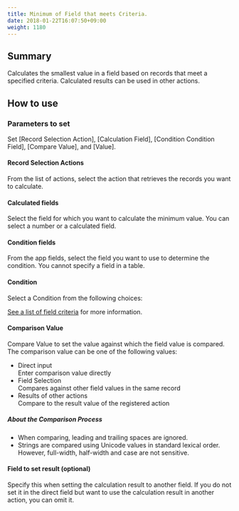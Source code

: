 ```yaml
---
title: Minimum of Field that meets Criteria.
date: 2018-01-22T16:07:50+09:00
weight: 1180
---
```

## Summary

Calculates the smallest value in a field based on records that meet a specified criteria. Calculated results can be used in other actions.

## How to use

### Parameters to set

Set [Record Selection Action], [Calculation Field], [Condition Condition Field], [Compare Value], and [Value].

#### Record Selection Actions

From the list of actions, select the action that retrieves the records you want to calculate.

#### Calculated fields

Select the field for which you want to calculate the minimum value. You can select a number or a calculated field.

#### Condition fields

From the app fields, select the field you want to use to determine the condition. You cannot specify a field in a table.

#### Condition

Select a Condition from the following choices:

<a href="https://support.gusuku.io/ja-JP/support/solutions/articles/36000045806" target="_blank">See a list of field criteria</a> for more information.

#### Comparison Value

Compare Value to set the value against which the field value is compared. The comparison value can be one of the following values:

-	Direct input  
	Enter comparison value directly
-	Field Selection  
	Compares against other field values in the same record
-	Results of other actions  
	Compare to the result value of the registered action

##### About the Comparison Process

-	When comparing, leading and trailing spaces are ignored.
-	Strings are compared using Unicode values in standard lexical order. However, full-width, half-width and case are not sensitive.

#### Field to set result (optional)

Specify this when setting the calculation result to another field. If you do not set it in the direct field but want to use the calculation result in another action, you can omit it.
